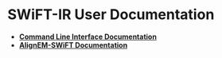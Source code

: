 # SWiFT-IR User Documentation

* **[Command Line Interface Documentation](command_line/README.md)**
* **[AlignEM-SWiFT Documentation](alignem_swift/README.md)**
